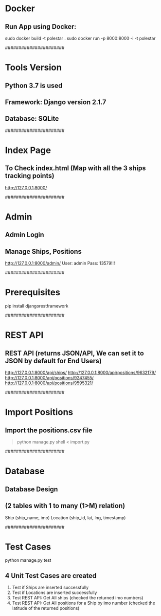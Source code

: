 # Docker
## Run App using Docker:
sudo docker build -t polestar .
sudo docker run -p 8000:8000 -i -t polestar

######################
# Tools Version
## Python 3.7 is used
## Framework: Django version 2.1.7
## Database: SQLite

######################
# Index Page
## To Check index.html (Map with all the 3 ships tracking points)
http://127.0.0.1:8000/

######################
# Admin
## Admin Login
## Manage Ships, Positions
http://127.0.0.1:8000/admin/
User: admin
Pass: 13579!!!

######################
# Prerequisites
pip install djangorestframework

######################
# REST API
## REST API (returns JSON/API, We can set it to JSON by default for End Users)
http://127.0.0.1:8000/api/ships/
http://127.0.0.1:8000/api/positions/9632179/
http://127.0.0.1:8000/api/positions/9247455/
http://127.0.0.1:8000/api/positions/9595321/

######################
# Import Positions
## Import the positions.csv file
> python manage.py shell < import.py

######################
# Database
## Database Design
## (2 tables with 1 to many (1>M) relation)
Ship (ship_name, imo)
Location (ship_id, lat, lng, timestamp)

######################
# Test Cases

python manage.py test

## 4 Unit Test Cases are created
1. Test if Ships are inserted successfully
2. Test if Locations are inserted successfully
3. Test REST API: Get All ships (checked the returned imo numbers)
4. Test REST API: Get All positions for a Ship by imo number (checked the latitude of the returned positions)